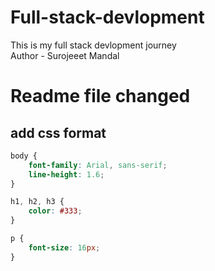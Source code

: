 # Full-stack-devlopment
This is my full stack devlopment journey 
<br>
Author - Surojeeet Mandal

# Readme file changed

## add css format

```css
body {
    font-family: Arial, sans-serif;
    line-height: 1.6;
}

h1, h2, h3 {
    color: #333;
}

p {
    font-size: 16px;
}
```
